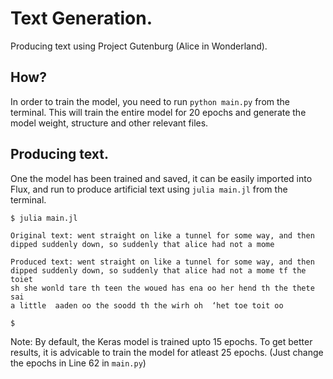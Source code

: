 # Text Generation.

Producing text using Project Gutenburg (Alice in Wonderland).

## How?

In order to train the model, you need to run `python main.py` from the terminal.
This will train the entire model for 20 epochs and generate the model weight, structure and 
other relevant files.

## Producing text.

One the model has been trained and saved, it can be easily imported into Flux, and run to produce 
artificial text using `julia main.jl` from the terminal.

```
$ julia main.jl

Original text: went straight on like a tunnel for some way, and then
dipped suddenly down, so suddenly that alice had not a mome

Produced text: went straight on like a tunnel for some way, and then
dipped suddenly down, so suddenly that alice had not a mome tf the toiet
sh she wonld tare th teen the woued has ena oo her hend th the thete sai 
a little  aaden oo the soodd th the wirh oh  ‘het toe toit oo 

$
```

Note: By default, the Keras model is trained upto 15 epochs. To get better results, it is
advicable to train the model for atleast 25 epochs. (Just change the epochs in Line 62 in `main.py`)